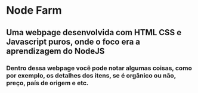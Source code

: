 # Node Farm

## Uma webpage desenvolvida com HTML CSS e Javascript puros, onde o foco era a aprendizagem do NodeJS

### Dentro dessa webpage você pode notar algumas coisas, como por exemplo, os detalhes dos itens, se é orgânico ou não, preço, país de origem e etc.
